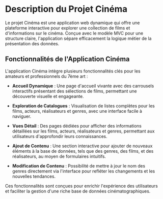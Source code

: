 # Description du Projet Cinéma

Le projet Cinéma est une application web dynamique qui offre une plateforme interactive pour explorer une collection de films et d'informations sur le cinéma. Conçue avec le modèle MVC pour une structure claire, l'application sépare efficacement la logique métier de la présentation des données.

## Fonctionnalités de l'Application Cinéma

L'application Cinéma intègre plusieurs fonctionnalités clés pour les amateurs et professionnels du 7ème art :

- **Accueil Dynamique** : Une page d'accueil vivante avec des carrousels interactifs présentant des sélections de films, permettant une découverte visuelle et engageante.

- **Exploration de Catalogues** : Visualisation de listes complètes pour les films, acteurs, réalisateurs et genres, avec une interface facile à naviguer.

- **Vues Détail** : Des pages dédiées pour afficher des informations détaillées sur les films, acteurs, réalisateurs et genres, permettant aux utilisateurs d'approfondir leurs connaissances.

- **Ajout de Contenu** : Une section interactive pour ajouter de nouveaux éléments à la base de données, tels que des genres, des films, et des réalisateurs, au moyen de formulaires intuitifs.

- **Modification de Contenu** : Possibilité de mettre à jour le nom des genres directement via l'interface pour refléter les changements et les nouvelles tendances.

Ces fonctionnalités sont conçues pour enrichir l'expérience des utilisateurs et faciliter la gestion d'une riche base de données cinématographiques.

